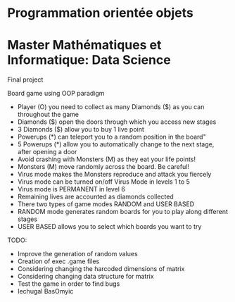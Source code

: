 # Programmation orientée objets
# Master Mathématiques et Informatique: Data Science
Final project

Board game using OOP paradigm
- Player (O) you need to collect as many Diamonds ($) as you can throughout the game
- Diamonds ($) open the doors through which you access new stages
- 3 Diamonds ($) allow you to buy 1 live point
- Powerups (*) can teleport you to a random position in the board"
- 5 Powerups (*) allow you to automatically change to the next stage, after opening a door
- Avoid crashing with Monsters (M) as they eat your life points!
- Monsters (M) move randomly across the board. Be careful!
- Virus mode makes the Monsters reproduce and attack you fiercely
- Virus mode can be turned on/off Virus Mode in levels 1 to 5
- Virus mode is PERMANENT in level 6
- Remaining lives are accounted as diamonds collected
- There two types of game modes RANDOM and USER BASED
- RANDOM mode generates random boards for you to play along different stages
- USER BASED allows you to select which boards you want to try

TODO:

- Improve the generation of random values
- Creation of exec .game files
- Considering changing the harcoded dimensions of matrix
- Considering changing data structure for matrix
- Test the game in order to find bugs
- lechugal BasOmyic
